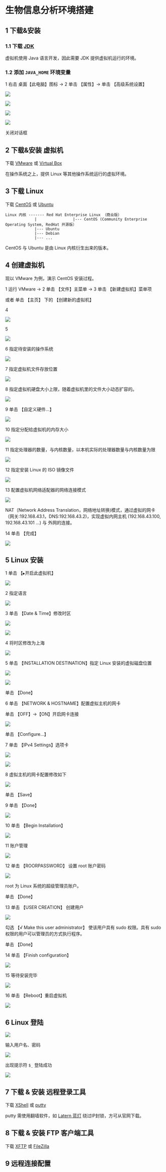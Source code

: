 # 生物信息分析环境搭建

## 1 下载&安装 

### 1.1 下载 [JDK](https://www.oracle.com/technetwork/java/javase/downloads/jdk11-downloads-5066655.html)

虚拟机使用 Java 语言开发，因此需要 JDK 提供虚拟机运行的环境。

### 1.2 添加 `JAVA_HOME` 环境变量

1 右击 桌面【此电脑】图标 -> 2 单击 【属性】-> 单击 【高级系统设置】

![](https://github.com/QifengSun/bioinfomatics/blob/master/png/java_home_1.png)

![](https://github.com/QifengSun/bioinfomatics/blob/master/png/java_home_2.png)

![](https://github.com/QifengSun/bioinfomatics/blob/master/png/java_home_3.png)

![](https://github.com/QifengSun/bioinfomatics/blob/master/png/java_home_4.png)

关闭对话框

## 2 下载&安装 虚拟机

下载 [VMware](https://www.vmware.com/go/getworkstation-win) 或 [Virtual Box](https://www.virtualbox.org/wiki/Downloads)

在操作系统之上，提供 Linux 等其他操作系统运行的虚拟环境。


## 3 下载 Linux

下载 [CentOS](https://www.centos.org/) 或 [Ubuntu](https://www.ubuntu.com/download/desktop)

```
Linux 内核 ------- Red Hat Enterprise Linux （商业版）
             |                |--- CentOS (Community Enterprise Operating System, RedHat 开源版）
             |--- Ubuntu
             |--- Debian
             |--- ...
```

CentOS 与 Ubuntu 是由 Linux 内核衍生出来的版本。


## 4 创建虚拟机

现以 VMware 为例，演示 CentOS 安装过程。

1 运行 VMware -> 2 单击 【文件】主菜单 -> 3 单击 【新建虚拟机】菜单项 

  或者 单击 【主页】 下的 【创建新的虚拟机】


4

![](https://github.com/QifengSun/bioinfomatics/blob/master/png/vmware_1.png)


5

![](https://github.com/QifengSun/bioinfomatics/blob/master/png/vmware_2.png)


6 指定待安装的操作系统

![](https://github.com/QifengSun/bioinfomatics/blob/master/png/vmware_3.png)


7 指定虚拟机文件存放位置

![](https://github.com/QifengSun/bioinfomatics/blob/master/png/vmware_4.png)


8 指定虚拟机硬盘大小上限，随着虚拟机里的文件大小动态扩容的。

![](https://github.com/QifengSun/bioinfomatics/blob/master/png/vmware_5.png)


9 单击 【自定义硬件...】

![](https://github.com/QifengSun/bioinfomatics/blob/master/png/vmware_6.png)


10 指定分配给虚拟机的内存大小

![](https://github.com/QifengSun/bioinfomatics/blob/master/png/vmware_7.png)


11 指定处理器的数量，与内核数量，以本机实际的处理器数量与内核数量为限

![](https://github.com/QifengSun/bioinfomatics/blob/master/png/vmware_8.png)


12 指定安装 Linux 的 ISO 镜像文件

![](https://github.com/QifengSun/bioinfomatics/blob/master/png/vmware_9.png)


13 配置虚拟机网络适配器的网络连接模式

![](https://github.com/QifengSun/bioinfomatics/blob/master/png/vmware_10.png)

NAT（Network Address Translation，网络地址转换)模式，通过虚拟的网卡（网关:192.168.43.1，DNS:192.168.43.2)，实现虚拟内网主机 (192.168.43.100, 192.168.43.101 ...) 与 外网的连接。


14 单击 【完成】

![](https://github.com/QifengSun/bioinfomatics/blob/master/png/vmware_11.png)

## 5 Linux 安装

1 单击 【```▶```开启此虚拟机】

![](https://github.com/QifengSun/bioinfomatics/blob/master/png/CentOS_1.png)


2 指定语言

![](https://github.com/QifengSun/bioinfomatics/blob/master/png/CentOS_2.png)


3 单击 【Date & Time】修改时区

![](https://github.com/QifengSun/bioinfomatics/blob/master/png/CentOS_3.png)

![](https://github.com/QifengSun/bioinfomatics/blob/master/png/CentOS_4.png)


4 将时区修改为上海

![](https://github.com/QifengSun/bioinfomatics/blob/master/png/CentOS_5.png)


5 单击 【INSTALLATION DESTINATION】指定 Linux 安装的虚拟磁盘位置

![](https://github.com/QifengSun/bioinfomatics/blob/master/png/CentOS_6.png)

![](https://github.com/QifengSun/bioinfomatics/blob/master/png/CentOS_7.png)

单击 【Done】


6 单击 【NETWORK & HOSTNAME】配置虚拟主机的网卡

单击 【OFF】->【ON】开启网卡连接

![](https://github.com/QifengSun/bioinfomatics/blob/master/png/CentOS_8.png)


单击 【Configure...】


7 单击 【IPv4 Settings】选项卡 

![](https://github.com/QifengSun/bioinfomatics/blob/master/png/CentOS_9.png)

![](https://github.com/QifengSun/bioinfomatics/blob/master/png/CentOS_10.png)


8 虚拟主机的网卡配置修改如下

![](https://github.com/QifengSun/bioinfomatics/blob/master/png/CentOS_11.png)

单击 【Save】

9 单击 【Done】 

![](https://github.com/QifengSun/bioinfomatics/blob/master/png/CentOS_12.png)


10 单击 【Begin Installation】

![](https://github.com/QifengSun/bioinfomatics/blob/master/png/CentOS_13.png)


11 账户管理 

![](https://github.com/QifengSun/bioinfomatics/blob/master/png/CentOS_14.png)

12 单击 【ROORPASSWORD】 设置 root 账户密码

![](https://github.com/QifengSun/bioinfomatics/blob/master/png/CentOS_15.png)

root 为 Linux 系统的超级管理员账户。

单击 【Done】

13 单击 【USER CREATION】 创建用户

![](https://github.com/QifengSun/bioinfomatics/blob/master/png/CentOS_16.png)

勾选 【√ Make this user administrator】 使该用户具有 sudo 权限。具有 sudo 权限的用户可以管理员的方式执行程序。

单击 【Done】

14 单击 【Finish configuration】

![](https://github.com/QifengSun/bioinfomatics/blob/master/png/CentOS_17.png)


15 等待安装完毕

![](https://github.com/QifengSun/bioinfomatics/blob/master/png/CentOS_18.png)


16 单击 【Reboot】重启虚拟机

![](https://github.com/QifengSun/bioinfomatics/blob/master/png/CentOS_19.png)


## 6 Linux 登陆

![](https://github.com/QifengSun/bioinfomatics/blob/master/png/CentOS_20.png)


输入用户名、密码

![](https://github.com/QifengSun/bioinfomatics/blob/master/png/CentOS_21.png)


出现提示符 `$_` 登陆成功

![](https://github.com/QifengSun/bioinfomatics/blob/master/png/CentOS_22.png)

## 7 下载 & 安装 远程登录工具

下载 [XShell](https://www.netsarang.com/zh/xshell/) 或 [putty](http://www.putty.org/)

putty 需使用翻墙软件，如 [Latern 蓝灯](https://github.com/getlantern/lantern) 绕过IP封锁，方可从官网下载。

## 8 下载 & 安装 FTP 客户端工具

下载 [XFTP](https://www.netsarang.com/zh/xftp/) 或 [FileZilla](https://filezilla-project.org/)

## 9 远程连接配置

